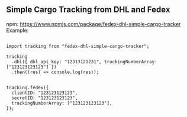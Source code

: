 ## Simple Cargo Tracking from DHL and Fedex

npm: https://www.npmjs.com/package/fedex-dhl-simple-cargo-tracker
Example: 
```

import tracking from "fedex-dhl-simple-cargo-tracker";

tracking
  .dhl({ dhl_api_key: "12313121231", trackingNumberArray: ["123123123123"] })
  .then((res) => console.log(res));


tracking.fedex({
  clientID: "123123123123",
  secretID: "123123123123",
  trackingNumberArray: ["123123123123"],
});
```